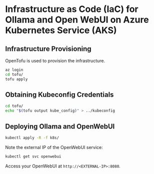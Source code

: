 # Infrastructure as Code (IaC) for Ollama and Open WebUI on Azure Kubernetes Service (AKS)

## Infrastructure Provisioning

OpenTofu is used to provision the infrastructure.

```sh
az login
cd tofu/
tofu apply
```

## Obtaining Kubeconfig Credentials

```sh
cd tofu/
echo "$(tofu output kube_config)" > ../kubeconfig
```

## Deploying Ollama and OpenWebUI

```sh
kubectl apply -R -f k8s/
```

Note the external IP of the OpenWebUI service:

```sh
kubectl get svc openwebui
```

Access your OpenWebUI at `http://<EXTERNAL-IP>:8080`.

